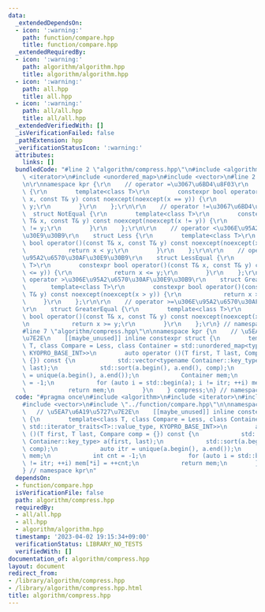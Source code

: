 ```yaml
---
data:
  _extendedDependsOn:
  - icon: ':warning:'
    path: function/compare.hpp
    title: function/compare.hpp
  _extendedRequiredBy:
  - icon: ':warning:'
    path: algorithm/algorithm.hpp
    title: algorithm/algorithm.hpp
  - icon: ':warning:'
    path: all.hpp
    title: all.hpp
  - icon: ':warning:'
    path: all/all.hpp
    title: all/all.hpp
  _extendedVerifiedWith: []
  _isVerificationFailed: false
  _pathExtension: hpp
  _verificationStatusIcon: ':warning:'
  attributes:
    links: []
  bundledCode: "#line 2 \"algorithm/compress.hpp\"\n#include <algorithm>\n#include\
    \ <iterator>\n#include <unordered_map>\n#include <vector>\n#line 2 \"function/compare.hpp\"\
    \n\r\nnamespace kpr {\r\n    // operator =\u3067\u6BD4\u8F03\r\n    struct Equal\
    \ {\r\n        template<class T>\r\n        constexpr bool operator()(const T&\
    \ x, const T& y) const noexcept(noexcept(x == y)) {\r\n            return x ==\
    \ y;\r\n        }\r\n    };\r\n\r\n    // operator !=\u3067\u6BD4\u8F03\r\n  \
    \  struct NotEqual {\r\n        template<class T>\r\n        constexpr bool operator()(const\
    \ T& x, const T& y) const noexcept(noexcept(x != y)) {\r\n            return x\
    \ != y;\r\n        }\r\n    };\r\n\r\n    // operator <\u306E\u95A2\u6570\u30AF\
    \u30E9\u30B9\r\n    struct Less {\r\n        template<class T>\r\n        constexpr\
    \ bool operator()(const T& x, const T& y) const noexcept(noexcept(x < y)) {\r\n\
    \            return x < y;\r\n        }\r\n    };\r\n\r\n    // operator <=\u306E\
    \u95A2\u6570\u30AF\u30E9\u30B9\r\n    struct LessEqual {\r\n        template<class\
    \ T>\r\n        constexpr bool operator()(const T& x, const T& y) const noexcept(noexcept(x\
    \ <= y)) {\r\n            return x <= y;\r\n        }\r\n    };\r\n\r\n    //\
    \ operator >\u306E\u95A2\u6570\u30AF\u30E9\u30B9\r\n    struct Greater {\r\n \
    \       template<class T>\r\n        constexpr bool operator()(const T& x, const\
    \ T& y) const noexcept(noexcept(x > y)) {\r\n            return x > y;\r\n   \
    \     }\r\n    };\r\n\r\n    // operator >=\u306E\u95A2\u6570\u30AF\u30E9\u30B9\
    \r\n    struct GreaterEqual {\r\n        template<class T>\r\n        constexpr\
    \ bool operator()(const T& x, const T& y) const noexcept(noexcept(x >= y)) {\r\
    \n            return x >= y;\r\n        }\r\n    };\r\n} // namespace kpr\r\n\
    #line 7 \"algorithm/compress.hpp\"\n\nnamespace kpr {\n    // \u5EA7\u6A19\u5727\
    \u7E2E\n    [[maybe_unused]] inline constexpr struct {\n        template<class\
    \ T, class Compare = Less, class Container = std::unordered_map<typename std::iterator_traits<T>::value_type,\
    \ KYOPRO_BASE_INT>>\n        auto operator ()(T first, T last, Compare comp =\
    \ {}) const {\n            std::vector<typename Container::key_type> a(first,\
    \ last);\n            std::sort(a.begin(), a.end(), comp);\n            auto itr\
    \ = unique(a.begin(), a.end());\n            Container mem;\n            int cnt\
    \ = -1;\n            for (auto i = std::begin(a); i != itr; ++i) mem[*i] = ++cnt;\n\
    \            return mem;\n        }\n    } compress;\n} // namespace kpr\n"
  code: "#pragma once\n#include <algorithm>\n#include <iterator>\n#include <unordered_map>\n\
    #include <vector>\n#include \"../function/compare.hpp\"\n\nnamespace kpr {\n \
    \   // \u5EA7\u6A19\u5727\u7E2E\n    [[maybe_unused]] inline constexpr struct\
    \ {\n        template<class T, class Compare = Less, class Container = std::unordered_map<typename\
    \ std::iterator_traits<T>::value_type, KYOPRO_BASE_INT>>\n        auto operator\
    \ ()(T first, T last, Compare comp = {}) const {\n            std::vector<typename\
    \ Container::key_type> a(first, last);\n            std::sort(a.begin(), a.end(),\
    \ comp);\n            auto itr = unique(a.begin(), a.end());\n            Container\
    \ mem;\n            int cnt = -1;\n            for (auto i = std::begin(a); i\
    \ != itr; ++i) mem[*i] = ++cnt;\n            return mem;\n        }\n    } compress;\n\
    } // namespace kpr\n"
  dependsOn:
  - function/compare.hpp
  isVerificationFile: false
  path: algorithm/compress.hpp
  requiredBy:
  - all/all.hpp
  - all.hpp
  - algorithm/algorithm.hpp
  timestamp: '2023-04-02 19:15:34+09:00'
  verificationStatus: LIBRARY_NO_TESTS
  verifiedWith: []
documentation_of: algorithm/compress.hpp
layout: document
redirect_from:
- /library/algorithm/compress.hpp
- /library/algorithm/compress.hpp.html
title: algorithm/compress.hpp
---
```


